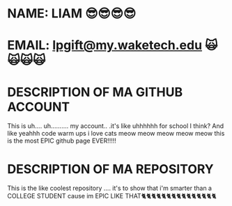 # NAME: LIAM 😎😎😎😎
# EMAIL: lpgift@my.waketech.edu 🙀🙀🙀🙀
# DESCRIPTION OF MA GITHUB ACCOUNT
This is uh.... uh.......... my account.. .it's like uhhhhhh for school I think? And like yeahhh code warm ups i love cats meow meow meow meow meow this is the most EPIC github page EVER!!!!!

# DESCRIPTION OF MA REPOSITORY
This is the like coolest repository .... it's to show that i'm smarter than a COLLEGE STUDENT cause im EPIC LIKE THAT🐈🐈🐈🐈🐈🐈🐈🐈🐈🐈🐈🐈🐈🐈🐈